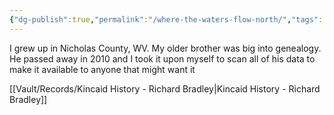 ```yaml
---
{"dg-publish":true,"permalink":"/where-the-waters-flow-north/","tags":["gardenEntry"]}
---
```




I grew up in Nicholas County, WV. My older brother was big into genealogy. He passed away in 2010 and I took it upon myself to scan all of his data to make it available to anyone that might want it


[[Vault/Records/Kincaid History - Richard Bradley\|Kincaid History - Richard Bradley]]


